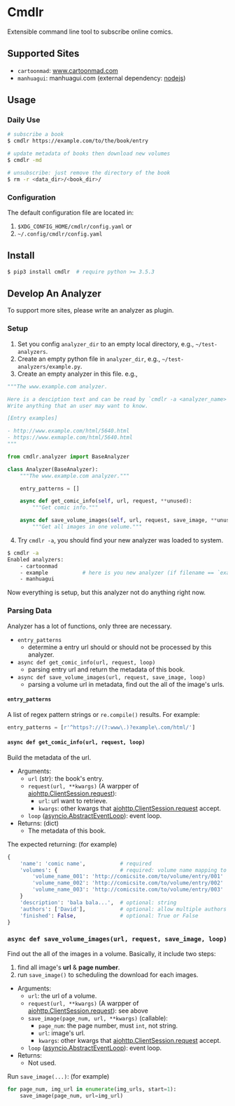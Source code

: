 # Cmdlr

Extensible command line tool to subscribe online comics.



## Supported Sites

- `cartoonmad`: www.cartoonmad.com
- `manhuagui`: manhuagui.com (external dependency: [nodejs](https://nodejs.org))



## Usage

### Daily Use

```sh
# subscribe a book
$ cmdlr https://example.com/to/the/book/entry

# update metadata of books then download new volumes
$ cmdlr -md

# unsubscribe: just remove the directory of the book
$ rm -r <data_dir>/<book_dir>/
```


### Configuration

The default configuration file are located in:

1. `$XDG_CONFIG_HOME/cmdlr/config.yaml` or
2. `~/.config/cmdlr/config.yaml`



## Install

```sh
$ pip3 install cmdlr  # require python >= 3.5.3
```



## Develop An Analyzer

To support more sites, please write an analyzer as plugin.



### Setup

1. Set you config `analyzer_dir` to an empty local directory, e.g., `~/test-analyzers`.
2. Create an empty python file in `analyzer_dir`, e.g., `~/test-analyzers/example.py`.
3. Create an empty analyzer in this file. e.g.,

```python
"""The www.example.com analyzer.

Here is a desciption text and can be read by `cmdlr -a <analyzer_name>`.
Write anything that an user may want to know.

[Entry examples]

- http://www.example.com/html/5640.html
- https://www.exmaple.com/html/5640.html
"""

from cmdlr.analyzer import BaseAnalyzer

class Analyzer(BaseAnalyzer):
    """The www.example.com analyzer."""

    entry_patterns = []

    async def get_comic_info(self, url, request, **unused):
        """Get comic info."""

    async def save_volume_images(self, url, request, save_image, **unused):
        """Get all images in one volume."""
```



4. Try `cmdlr -a`, you should find your new analyzer was loaded to system.

```sh
$ cmdlr -a
Enabled analyzers:
    - cartoonmad
    - example           # here is you new analyzer (if filename == `example.py`)
    - manhuagui
```



Now everything is setup, but this analyzer not do anything right now.



### Parsing Data

Analyzer has a lot of functions, only three are necessary.

- `entry_patterns`
    - determine a entry url should or should not be processed by this analyzer.
- `async def get_comic_info(url, request, loop)`
    - parsing entry url and return the metadata of this book.
- `async def save_volume_images(url, request, save_image, loop)`
    - parsing a volume url in metadata, find out the all of the image's urls.



#### `entry_patterns`

A list of regex pattern strings or `re.compile()` results. For example:

```python
entry_patterns = [r'^https?://(?:www\.)?example\.com/html/']
```



#### `async def get_comic_info(url, request, loop)`

Build the metadata of the url.

- Arguments:
    - `url` (str): the book's entry.
    - `request(url, **kwargs)` (A warpper of [aiohttp.ClientSession.request]):
        - `url`: url want to retrieve.
        - `kwargs`: other kwargs that [aiohttp.ClientSession.request] accept.
    - `loop` ([asyncio.AbstractEventLoop]): event loop.
- Returns: (dict)
    - The metadata of this book.

The expected returning: (for example)

```python
{
    'name': 'comic name',           # required
    'volumes': {                    # required: volume name mapping to volume url
        'volume_name_001': 'http://comicsite.com/to/volume/entry/001'
        'volume_name_002': 'http://comicsite.com/to/volume/entry/002'
        'volume_name_003': 'http://comicsite.com/to/volume/entry/003'
    }
    'description': 'bala bala...',  # optional: string
    'authors': ['David'],           # optional: allow multiple authors
    'finished': False,              # optional: True or False
}
```


[asyncio.AbstractEventLoop]: https://docs.python.org/3/library/asyncio-eventloop.html?highlight=run_in_executor#asyncio.AbstractEventLoop
[aiohttp.ClientSession.request]: http://aiohttp.readthedocs.io/en/stable/client_reference.html#aiohttp.ClientSession.request



### `async def save_volume_images(url, request, save_image, loop)`

Find out the all of the images in a volume. Basically, it include two steps:

1. find all image's **url** &  **page number**.
2. run `save_image()` to scheduling the download for each images.

- Arguments:
    - `url`: the url of a volume.
    - `request(url, **kwargs)` (A warpper of [aiohttp.ClientSession.request]): see above
    - `save_image(page_num, url, **kwargs)` (callable):
        - `page_num`: the page number, must `int`, not string.
        - `url`: image's url.
        - `kwargs`: other kwargs that [aiohttp.ClientSession.request] accept.
    - `loop` ([asyncio.AbstractEventLoop]): event loop.
- Returns:
    - Not used.

Run `save_image(...)`: (for example)

```python
for page_num, img_url in enumerate(img_urls, start=1):
    save_image(page_num, url=img_url)
```
